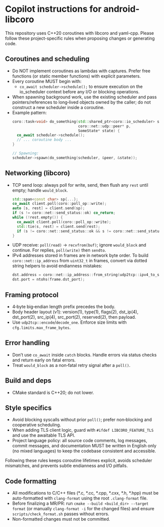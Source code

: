 # Copilot instructions for android-libcoro

This repository uses C++20 coroutines with libcoro and yaml-cpp. Please follow these project-specific rules when proposing changes or generating code.

## Coroutines and scheduling
- Do NOT implement coroutines as lambdas with captures. Prefer free functions (or static member functions) with explicit parameters.
- Every coroutine MUST begin with:
  - `co_await scheduler->schedule();` to ensure execution on the io_scheduler context before any I/O or blocking operations.
- When spawning background work, use the existing scheduler and pass pointers/references to long‑lived objects owned by the caller; do not construct a new scheduler inside a coroutine.
- Example pattern:
  ```cpp
  coro::task<void> do_something(std::shared_ptr<coro::io_scheduler> scheduler,
                                coro::net::udp::peer* p,
                                SomeState* state) {
    co_await scheduler->schedule();
    // ... coroutine body ...
  }

  // Spawning:
  scheduler->spawn(do_something(scheduler, &peer, &state));
  ```

## Networking (libcoro)
- TCP send loop: always poll for write, send, then flush any `rest` until empty; handle `would_block`.
  ```cpp
  std::span<const char> sp{...};
  co_await client.poll(coro::poll_op::write);
  auto [s, rest] = client.send(sp);
  if (s != coro::net::send_status::ok) co_return;
  while (!rest.empty()) {
    co_await client.poll(coro::poll_op::write);
    std::tie(s, rest) = client.send(rest);
    if (s != coro::net::send_status::ok && s != coro::net::send_status::would_block) co_return;
  }
  ```
- UDP receive: `poll(read)` → `recvfrom(buf)`; ignore `would_block` and continue. For replies, `poll(write)` then `sendto`.
- IPv4 addresses stored in frames are in network byte order. To build `coro::net::ip_address` from `uint32_t` in frames, convert via dotted string helpers to avoid endianness mistakes:
  ```cpp
  dst.address = coro::net::ip_address::from_string(udp2tcp::ipv4_to_string(frame.dst_ip));
  dst.port = ntohs(frame.dst_port);
  ```

## Framing protocol
- 4‑byte big‑endian length prefix precedes the body.
- Body header layout (v1): version(1), type(1), flags(2), dst_ip(4), dst_port(2), src_ip(4), src_port(2), reserved(2), then payload.
- Use `udp2tcp::encode`/`decode_one`. Enforce size limits with `cfg.limits.max_frame_bytes`.

## Error handling
- Don’t use `co_await` inside `catch` blocks. Handle errors via status checks and return early on fatal errors.
- Treat `would_block` as a non‑fatal retry signal after a `poll()`.

## Build and deps
- CMake standard is C++20; do not lower.

## Style specifics
- Avoid blocking syscalls without prior `poll()`; prefer non‑blocking and cooperative scheduling.
- When adding TLS client logic, guard with `#ifdef LIBCORO_FEATURE_TLS` and use the awaitable TLS API.
- Project language policy: all source code comments, log messages, commit messages, and documentation MUST be written in English only (no mixed languages) to keep the codebase consistent and accessible.

Following these rules keeps coroutine lifetimes explicit, avoids scheduler mismatches, and prevents subtle endianness and I/O pitfalls.

## Code formatting
- All modifications to C/C++ files (*.c, *.cc, *.cpp, *.cxx, *.h, *.hpp) must be auto-formatted with `clang-format` using the root `.clang-format` file.
- Before finalizing a MR/PR: run `cmake --build <build_dir> --target format` (or manually `clang-format -i` for the changed files) and ensure `scripts/check_format.sh` passes without errors.
- Non-formatted changes must not be committed.
